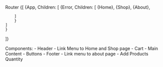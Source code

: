 Router {[
{App,
Children: [
{Error,
Children: [
{Home},
{Shop},
{About},

        ]
        }
    ]
    }

]}

Components: - Header - Link Menu to Home and Shop page - Cart - Main Content - Buttons - Footer - Link menu to about page - Add Products Quantity
